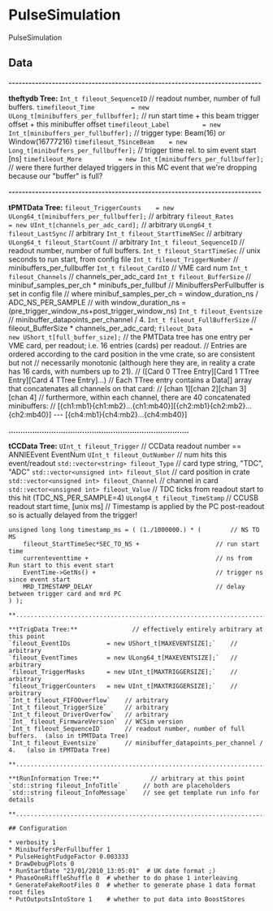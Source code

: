 # PulseSimulation

PulseSimulation

## Data

**----------------------------------------------------------------------------**

**theftydb Tree:**
`Int_t fileout_SequenceID` // readout number, number of full buffers.
`timefileout_Time          = new ULong_t[minibuffers_per_fullbuffer];`  // run start time + this beam trigger offset + this minibuffer offset
`timefileout_Label         = new Int_t[minibuffers_per_fullbuffer];`   // trigger type: Beam(16) or Window(16777216)
`timefileout_TSinceBeam    = new Long_t[minibuffers_per_fullbuffer];`  // trigger time rel. to sim event start [ns]
`timefileout_More          = new Int_t[minibuffers_per_fullbuffer];`   // were there further delayed triggers in this MC event that we're dropping because our "buffer" is full?

**----------------------------------------------------------------------------**

**tPMTData Tree:**
`fileout_TriggerCounts    = new ULong64_t[minibuffers_per_fullbuffer];`     // arbitrary
`fileout_Rates            = new UInt_t[channels_per_adc_card];`             // arbitrary
`ULong64_t fileout_LastSync`     // arbitrary
`Int_t fileout_StartTimeNSec`    // arbitrary
`ULong64_t fileout_StartCount`   // arbitrary
`Int_t fileout_SequenceID`       // readout number, number of full buffers.
`Int_t fileout_StartTimeSec`     // unix seconds to run start, from config file
`Int_t fileout_TriggerNumber`    // minibuffers_per_fullbuffer
`Int_t fileout_CardID`           // VME card num
`Int_t fileout_Channels`         // channels_per_adc_card
`Int_t fileout_BufferSize`       // minibuf_samples_per_ch * minibufs_per_fullbuf
// MinibuffersPerFullbuffer is set in config file
// where minibuf_samples_per_ch = window_duration_ns / ADC_NS_PER_SAMPLE
// with window_duration_ns = (pre_trigger_window_ns+post_trigger_window_ns)
`Int_t fileout_Eventsize`        // minibuffer_datapoints_per_channel / 4.
`Int_t fileout_FullBufferSize`   // fileout_BufferSize * channels_per_adc_card;
`fileout_Data             = new UShort_t[full_buffer_size];`
// the PMTData tree has one entry per VME card, per readout; i.e. 16 entries (cards) per readout.
// Entries are ordered according to the card position in the vme crate, so are consistent but not
// necessarily monotonic (although here they are, in reality a crate has 16 cards, with numbers up to 21).
// ([Card 0 TTree Entry][Card 1 TTree Entry][Card 4 TTree Entry]...)
// Each TTree entry contains a Data[] array that concatenates all channels on that card:
// [chan 1][chan 2][chan 3][chan 4]
// furthermore, within each channel, there are 40 concatenated minibuffers:
// [{ch1:mb1}{ch1:mb2}...{ch1:mb40}][{ch2:mb1}{ch2:mb2}...{ch2:mb40}] --- [{ch4:mb1}{ch4:mb2}...{ch4:mb40}]

**............................................................................**

**tCCData Tree:**
`UInt_t fileout_Trigger`                      // CCData readout number == ANNIEEvent EventNum
`UInt_t fileout_OutNumber`                    // num hits this event/readout
`std::vector<string> fileout_Type`            // card type string, "TDC", "ADC"
`std::vector<unsigned int> fileout_Slot`      // card position in crate
`std::vector<unsigned int> fileout_Channel`   // channel in card
`std::vector<unsigned int> fileout_Value`     // TDC ticks from readout start to this hit (TDC_NS_PER_SAMPLE=4)
`ULong64_t fileout_TimeStamp`                 // CCUSB readout start time, [unix ms]
// Timestamp is applied by the PC post-readout so is actually delayed from the trigger!
```
unsigned long long timestamp_ms = ( (1./1000000.) * (        // NS TO MS
	fileout_StartTimeSec*SEC_TO_NS +                     // run start time
	currenteventtime +                                   // ns from Run start to this event start
	EventTime->GetNs() +                                 // trigger ns since event start
	MRD_TIMESTAMP_DELAY                                  // delay between trigger card and mrd PC
) );

**............................................................................**

**tTrigData Tree:**               // effectively entirely arbitrary at this point
`fileout_EventIDs          = new UShort_t[MAXEVENTSIZE];`    // arbitrary
`fileout_EventTimes        = new ULong64_t[MAXEVENTSIZE];`   // arbitrary
`fileout_TriggerMasks      = new UInt_t[MAXTRIGGERSIZE];`    // arbitrary
`fileout_TriggerCounters   = new UInt_t[MAXTRIGGERSIZE];`    // arbitrary
`Int_t fileout_FIFOOverflow`    // arbitrary
`Int_t fileout_TriggerSize`     // arbitrary
`Int_t fileout_DriverOverfow`   // arbitrary
`Int_ fileout_FirmwareVersion`  // WCSim version
`Int_t fileout_SequenceID`      // readout number, number of full buffers.  (also in tPMTData Tree)
`Int_t fileout_Eventsize`       // minibuffer_datapoints_per_channel / 4.   (also in tPMTData Tree)

**............................................................................**

**tRunInformation Tree:**              // arbitrary at this point
`std::string fileout_InfoTitle`      // both are placeholders
`std::string fileout_InfoMessage`    // see get template run info for details

**............................................................................**

## Configuration

* verbosity 1
* MinibuffersPerFullbuffer 1
* PulseHeightFudgeFactor 0.003333
* DrawDebugPlots 0
* RunStartDate "23/01/2010_13:05:01"  # UK date format ;)
* PhaseOneRiffleShuffle 0  # whether to do phase 1 interleaving
* GenerateFakeRootFiles 0  # whether to generate phase 1 data format root files
* PutOutputsIntoStore 1    # whether to put data into BoostStores

